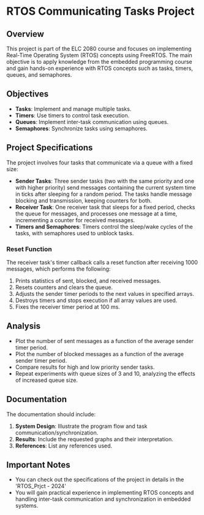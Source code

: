 # RTOS Communicating Tasks Project

## Overview

This project is part of the ELC 2080 course and focuses on implementing Real-Time Operating System (RTOS) concepts using FreeRTOS. The main objective is to apply knowledge from the embedded programming course and gain hands-on experience with RTOS concepts such as tasks, timers, queues, and semaphores.

## Objectives

- **Tasks**: Implement and manage multiple tasks.
- **Timers**: Use timers to control task execution.
- **Queues**: Implement inter-task communication using queues.
- **Semaphores**: Synchronize tasks using semaphores.

## Project Specifications

The project involves four tasks that communicate via a queue with a fixed size:

- **Sender Tasks**: Three sender tasks (two with the same priority and one with higher priority) send messages containing the current system time in ticks after sleeping for a random period. The tasks handle message blocking and transmission, keeping counters for both.
- **Receiver Task**: One receiver task that sleeps for a fixed period, checks the queue for messages, and processes one message at a time, incrementing a counter for received messages.
- **Timers and Semaphores**: Timers control the sleep/wake cycles of the tasks, with semaphores used to unblock tasks.

### Reset Function

The receiver task's timer callback calls a reset function after receiving 1000 messages, which performs the following:
1. Prints statistics of sent, blocked, and received messages.
2. Resets counters and clears the queue.
3. Adjusts the sender timer periods to the next values in specified arrays.
4. Destroys timers and stops execution if all array values are used.
5. Fixes the receiver timer period at 100 ms.

## Analysis

- Plot the number of sent messages as a function of the average sender timer period.
- Plot the number of blocked messages as a function of the average sender timer period.
- Compare results for high and low priority sender tasks.
- Repeat experiments with queue sizes of 3 and 10, analyzing the effects of increased queue size.

## Documentation

The documentation should include:
1. **System Design**: Illustrate the program flow and task communication/synchronization.
2. **Results**: Include the requested graphs and their interpretation.
3. **References**: List any references used.

## Important Notes

- You can check out the specifications of the project in details in the 'RTOS_Prjct - 2024'                    
- You will gain practical experience in implementing RTOS concepts and handling inter-task communication and synchronization in embedded systems.                                                                                                    
  
  
  
  
  

